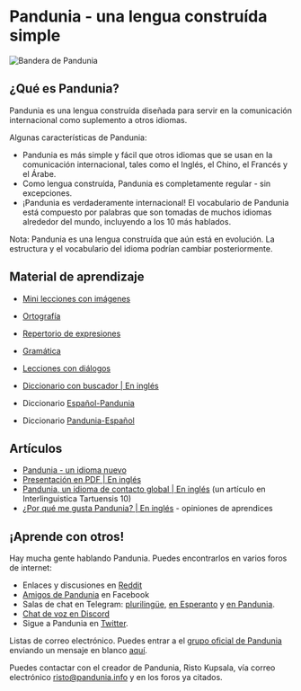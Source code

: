 Pandunia - una lengua construída simple
==================================

![](http://www.pandunia.info/kuvat/bandera.png "Bandera de Pandunia")

## ¿Qué es Pandunia?

Pandunia es una lengua construída diseñada para servir en la comunicación internacional como suplemento a otros idiomas.

Algunas características de Pandunia:

- Pandunia es más simple y fácil que otros idiomas que se usan en la comunicación internacional, tales como el Inglés, el Chino, el Francés y el Árabe.
- Como lengua construída, Pandunia es completamente regular - sin excepciones.
- ¡Pandunia es verdaderamente internacional! El vocabulario de Pandunia está compuesto por palabras que son tomadas de muchos idiomas alrededor del mundo, incluyendo a los 10 más hablados.


Nota: Pandunia es una lengua construída que aún está en evolución. La estructura y el vocabulario del idioma podrían cambiar posteriormente.


## Material de aprendizaje

- [Mini lecciones con imágenes](http://www.pandunia.info/pandunia/mini_darse.html)
- [Ortografía](abc.md)
- [Repertorio de expresiones](jumla.md)
- [Gramática](baxa_kanun.md)
- [Lecciones con diálogos](darse.md)

- [Diccionario con buscador | En inglés](tiddly.html)
- Diccionario [Español-Pandunia](español-pandunia.md)
- Diccionario [Pandunia-Español](pandunia-español.md)

## Artículos

- [Pandunia - un idioma nuevo](dunia_pijin.md)
- [Presentación en PDF | En inglés](Pandunia-presentation.pdf)
- [Pandunia, un idioma de contacto global | En inglés](http://www.pandunia.info/makala/Pandunia_in_Interlinguistica_Tartuensis_10.pdf) (un artículo en Interlinguistica Tartuensis 10)
- [¿Por qué me gusta Pandunia? | En inglés](http://www.pandunia.info/makala/Why_do_I_like_Pandunia.pdf) - opiniones de aprendices

## ¡Aprende con otros!

Hay mucha gente hablando Pandunia. Puedes encontrarlos en varios foros de internet: 

- Enlaces y discusiones en [Reddit](https://www.reddit.com/r/pandunia/)
- [Amigos de Pandunia](http://www.facebook.com/groups/pandunia) en Facebook
- Salas de chat en Telegram: [plurilingüe](https://t.me/joinchat/AAAAAEPVsifmS6xRLAlxVA), [en Esperanto](https://telegram.me/joinchat/APGe_EEjdrXFNPU02vKWSg) y [en Pandunia](https://t.me/joinchat/AAAAAENlKqzlMtGkrmf5rg).
- [Chat de voz en Discord](https://discord.gg/uk36mn8)
- Sigue a Pandunia en [Twitter](https://twitter.com/pandunia_).


Listas de correo electrónico. Puedes entrar a el [grupo oficial de Pandunia](https://groups.yahoo.com/neo/groups/pandunia/info) enviando un mensaje en blanco [aquí](mailto:pandunia-subscribe@yahoogroups.com).


Puedes contactar con el creador de Pandunia, Risto Kupsala, vía correo electrónico [risto@pandunia.info](mailto:risto@pandunia.info) y en los foros ya citados.


